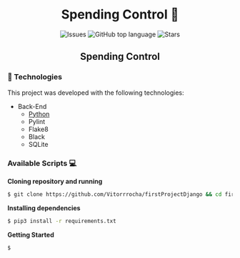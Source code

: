 <h1 align="center"><b>Spending Control 💾</b></h1>
<p align="center">

  <a href="https://img.shields.io/github/issues/Vitorrrocha/firstProjectDjango" style="text-decoration: none">
    <img alt="Issues" src="https://img.shields.io/github/issues/Vitorrrocha/firstProjectDjango?color=1873CD" />
  </a>

  <a href="https://github.com/Vitorrrocha/firstProjectDjango" style="text-decoration: none">
    <img alt="GitHub top language" src="https://img.shields.io/github/languages/top/Vitorrrocha/firstProjectDjango?color=34CB79" />
  </a>
  
  <a href="https://img.shields.io/github/stars/Vitorrrocha/firstProjectDjango" style="text-decoration: none">
    <img alt="Stars" src="https://img.shields.io/github/stars/Vitorrrocha/firstProjectDjango?color=1873CD" />
  </a>
</p>

<h2 align="center"><b>Spending Control</b></h2>

### :rocket: Technologies

This project was developed with the following technologies:

- Back-End
  - [Python](https://www.python.org/)
  - Pylint
  - Flake8
  - Black
  - SQLite

### Available Scripts 💻
 <p>
  
  **Cloning repository and running**

  ```bash
  $ git clone https://github.com/Vitorrrocha/firstProjectDjango && cd firstProjectDjango
  ```

  **Installing dependencies**

  ```bash
  $ pip3 install -r requirements.txt
  ```

  **Getting Started**

  ```bash
  $ 
  ```

 </p>
